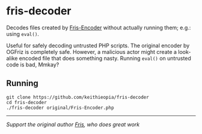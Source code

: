 # fris-decoder
Decodes files created by [Fris-Encoder](https://github.com/OGFris/Fris-Encoder) 
without actually running them; e.g.: using `eval()`. 

Useful for safely decoding untrusted PHP scripts. The original encoder 
by OGFriz is completely safe. However, a malicious actor might create a 
look-alike encoded file that does something nasty. Running `eval()` on
untrusted code is bad, Mmkay?

## Running
    git clone https://github.com/keithieopia/fris-decoder
    cd fris-decoder
    ./fris-decoder original/Fris-Encoder.php

---

*Support the original author [Fris](https://github.com/OGFris), who does great work*
